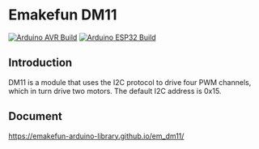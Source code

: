 # Emakefun DM11

[![Arduino AVR Build](https://github.com/emakefun-arduino-library/em_dm11/actions/workflows/arduino_avr_build.yml/badge.svg)](https://github.com/emakefun-arduino-library/em_dm11/actions/workflows/arduino_avr_build.yml) [![Arduino ESP32 Build](https://github.com/emakefun-arduino-library/em_dm11/actions/workflows/arduino_esp32_build.yml/badge.svg)](https://github.com/emakefun-arduino-library/em_dm11/actions/workflows/arduino_esp32_build.yml)

## Introduction

DM11 is a module that uses the I2C protocol to drive four PWM channels, which in turn drive two motors. The default I2C address is 0x15.

## Document

<https://emakefun-arduino-library.github.io/em_dm11/>
